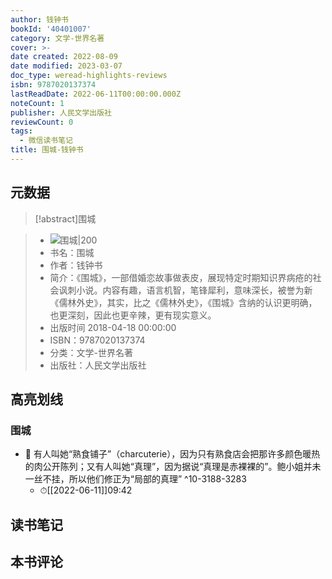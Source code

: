 ```yaml
---
author: 钱钟书
bookId: '40401007'
category: 文学-世界名著
cover: >-
date created: 2022-08-09
date modified: 2023-03-07
doc_type: weread-highlights-reviews
isbn: 9787020137374
lastReadDate: 2022-06-11T00:00:00.000Z
noteCount: 1
publisher: 人民文学出版社
reviewCount: 0
tags:
  - 微信读书笔记
title: 围城-钱钟书
---
```


## 元数据

>[!abstract]围城

> - ![围城|200](https://wfqqreader-1252317822.image.myqcloud.com/cover/7/40401007/t7_40401007.jpg)
> - 书名：围城
> - 作者：钱钟书
> - 简介：《围城》，一部借婚恋故事做表皮，展现特定时期知识界病疮的社会讽刺小说。内容有趣，语言机智，笔锋犀利，意味深长，被誉为新《儒林外史》，其实，比之《儒林外史》，《围城》含纳的认识更明确，也更深刻，因此也更辛辣，更有现实意义。
> - 出版时间 2018-04-18 00:00:00
> - ISBN：9787020137374
> - 分类：文学-世界名著
> - 出版社：人民文学出版社

## 高亮划线

### 围城

- 📌 有人叫她“熟食铺子”（charcuterie），因为只有熟食店会把那许多颜色暖热的肉公开陈列；又有人叫她“真理”，因为据说“真理是赤裸裸的”。鲍小姐并未一丝不挂，所以他们修正为“局部的真理” ^10-3188-3283
	- ⏱[[2022-06-11]]09:42

## 读书笔记

## 本书评论
